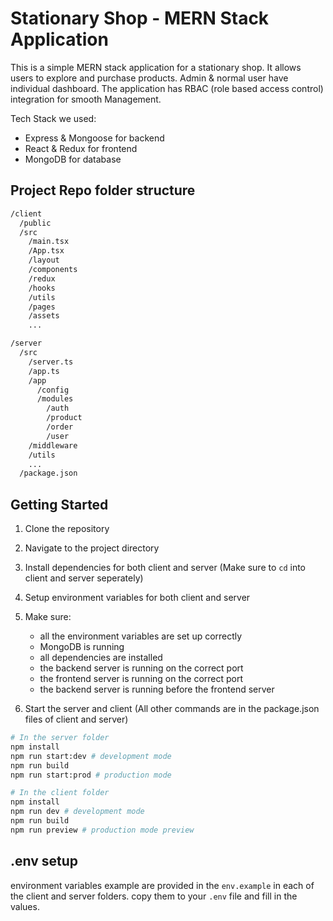 # Stationary Shop - MERN Stack Application

This is a simple MERN stack application for a stationary shop. It allows users to explore and purchase products. Admin & normal user have individual dashboard. The application has RBAC (role based access control) integration for smooth Management.

Tech Stack we used:

- Express & Mongoose for backend
- React & Redux for frontend
- MongoDB for database

## Project Repo folder structure

```bash
/client
  /public
  /src
    /main.tsx
    /App.tsx
    /layout
    /components
    /redux
    /hooks
    /utils
    /pages
    /assets
    ...

/server
  /src
    /server.ts
    /app.ts
    /app
      /config
      /modules
        /auth
        /product
        /order
        /user
    /middleware
    /utils
    ...
  /package.json

```

## Getting Started

1. Clone the repository
2. Navigate to the project directory
3. Install dependencies for both client and server (Make sure to `cd` into client and server seperately)
4. Setup environment variables for both client and server
5. Make sure:

   - all the environment variables are set up correctly
   - MongoDB is running
   - all dependencies are installed
   - the backend server is running on the correct port
   - the frontend server is running on the correct port
   - the backend server is running before the frontend server

6. Start the server and client (All other commands are in the package.json files of client and server)

```bash
# In the server folder
npm install
npm run start:dev # development mode
npm run build
npm run start:prod # production mode

# In the client folder
npm install
npm run dev # development mode
npm run build
npm run preview # production mode preview
```

## .env setup

environment variables example are provided in the `env.example` in each of the client and server folders. copy them to your `.env` file and fill in the values.
